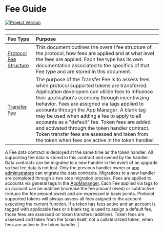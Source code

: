 # Fee Guide
[![Project Version][version-image]][version-url]

---

| Fee Type | Purpose |
|:-|:-| 
| [Protocol Fee Structure](./PROTOCOL_FEE_STRUCTURE.md) | This document outlines the overall fee structure of the protocol, how fees are applied and at what level the fees are applied. Each fee type has its own documentation associated to the specifics of that Fee type and are stored in this document.|
| [Transfer Fee](./TRANSFER_FEE.md) | The purpose of the Transfer Fee is to assess fees when protocol supported tokens are transferred. Application developers can utilize fees to influence their application's economy through incentivizing behavior. Fees are assigned via tags applied to accounts through the App Manager. A blank tag may be used when adding a fee to apply to all accounts as a "default" fee. Token fees are added and activated through the token handler contract. Token transfer fees are assessed and taken from the token when fees are active in the token handler. | 

A Fee data contract is deployed at the same time as the token handler. All supporting fee data is stored in this contract and owned by the handler. Data contracts can be migrated to a new handler in the event of an upgrade so that fee data is not lost. Only the previous handler owner or [app administrators](../permissions/ADMIN-ROLES.md) can migrate the data contracts. Migrations to a new handler are completed through a two step migration process.
Fees are applied to accounts via general tags in the [AppMananger](../../../src/client/application/AppManager.sol). Each Fee applied via tags to an account can be additive (increase the fee amount owed) or subtractive (reduce the fee amount owed) and are expressed in basis points.
Protocol supported tokens will always assess all fees asigned to the account executing the current function. If a token has fees active and an account is tagged with applicable fees or a blank tag is used to assign a default fee, those fees are assessed on token transfers (additive). Token fees are assessed and taken from the token itself, not a collateralized token, when fees are active in the token handler. | 




<!-- These are the header links -->
[version-image]: https://img.shields.io/badge/Version-1.3.1-brightgreen?style=for-the-badge&logo=appveyor
[version-url]: https://github.com/thrackle-io/aquifi-rules-v1